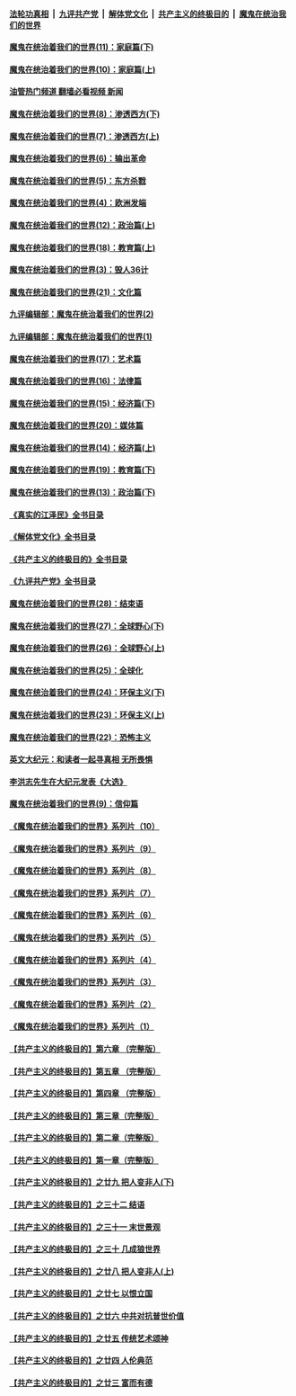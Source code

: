 ####  [法轮功真相](../../../../basic/blob/master/README.md?t=12182202) &nbsp;|&nbsp; [九评共产党](../../../../9ping.md/blob/master/README.md?t=12182202) &nbsp;|&nbsp; [解体党文化](../../../../jtdwh.md/blob/master/README.md?t=12182202)  &nbsp;|&nbsp; [共产主义的终极目的](../../../../gczydzjmd.md/blob/master/README.md?t=12182202) &nbsp;|&nbsp; [魔鬼在统治我们的世界](../../../../mgztzwmdsj.md/blob/master/README.md?t=12182202) 

#### [魔鬼在统治着我们的世界(11)：家庭篇(下)](../pages/nsc422/n10440961.md?t=12182202) 

#### [魔鬼在统治着我们的世界(10)：家庭篇(上)](../pages/nsc422/n10435448.md?t=12182202) 

#### [油管热门频道 翻墙必看视频 新闻](http://129.146.143.75:81/youtube.html?12182202)

#### [魔鬼在统治着我们的世界(8)：渗透西方(下)](../pages/nsc422/n10429603.md?t=12182202) 

#### [魔鬼在统治着我们的世界(7)：渗透西方(上)](../pages/nsc422/n10426013.md?t=12182202) 

#### [魔鬼在统治着我们的世界(6)：输出革命](../pages/nsc422/n10421536.md?t=12182202) 

#### [魔鬼在统治着我们的世界(5)：东方杀戮](../pages/nsc422/n10417707.md?t=12182202) 

#### [魔鬼在统治着我们的世界(4)：欧洲发端](../pages/nsc422/n10414890.md?t=12182202) 

#### [魔鬼在统治着我们的世界(12)：政治篇(上)](../pages/nsc422/n10444576.md?t=12182202) 

#### [魔鬼在统治着我们的世界(18)：教育篇(上)](../pages/nsc422/n10526970.md?t=12182202) 

#### [魔鬼在统治着我们的世界(3)：毁人36计](../pages/nsc422/n10411583.md?t=12182202) 

#### [魔鬼在统治着我们的世界(21)：文化篇](../pages/nsc422/n10597706.md?t=12182202) 

#### [九评编辑部：魔鬼在统治着我们的世界(2)](../pages/nsc422/n10410036.md?t=12182202) 

#### [九评编辑部：魔鬼在统治着我们的世界(1)](../pages/nsc422/n10406825.md?t=12182202) 

#### [魔鬼在统治着我们的世界(17)：艺术篇](../pages/nsc422/n10499093.md?t=12182202) 

#### [魔鬼在统治着我们的世界(16)：法律篇](../pages/nsc422/n10485969.md?t=12182202) 

#### [魔鬼在统治着我们的世界(15)：经济篇(下)](../pages/nsc422/n10469975.md?t=12182202) 

#### [魔鬼在统治着我们的世界(20)：媒体篇](../pages/nsc422/n10586579.md?t=12182202) 

#### [魔鬼在统治着我们的世界(14)：经济篇(上)](../pages/nsc422/n10457370.md?t=12182202) 

#### [魔鬼在统治着我们的世界(19)：教育篇(下)](../pages/nsc422/n10564808.md?t=12182202) 

#### [魔鬼在统治着我们的世界(13)：政治篇(下)](../pages/nsc422/n10448270.md?t=12182202) 

#### [《真实的江泽民》全书目录](../pages/nsc422/n13721399.md?t=12182202) 

#### [《解体党文化》全书目录](../pages/nsc422/n13721157.md?t=12182202) 

#### [《共产主义的终极目的》全书目录](../pages/nsc422/n13721048.md?t=12182202) 

#### [《九评共产党》全书目录](../pages/nsc422/n13708085.md?t=12182202) 

#### [魔鬼在统治着我们的世界(28)：结束语](../pages/nsc422/n10936246.md?t=12182202) 

#### [魔鬼在统治着我们的世界(27)：全球野心(下)](../pages/nsc422/n10928319.md?t=12182202) 

#### [魔鬼在统治着我们的世界(26)：全球野心(上)](../pages/nsc422/n10900318.md?t=12182202) 

#### [魔鬼在统治着我们的世界(25)：全球化](../pages/nsc422/n10788205.md?t=12182202) 

#### [魔鬼在统治着我们的世界(24)：环保主义(下)](../pages/nsc422/n10695307.md?t=12182202) 

#### [魔鬼在统治着我们的世界(23)：环保主义(上)](../pages/nsc422/n10688613.md?t=12182202) 

#### [魔鬼在统治着我们的世界(22)：恐怖主义](../pages/nsc422/n10614727.md?t=12182202) 

#### [英文大纪元：和读者一起寻真相 无所畏惧](../pages/nsc422/n12542027.md?t=12182202) 

#### [李洪志先生在大纪元发表《大选》](../pages/nsc422/n12534746.md?t=12182202) 

#### [魔鬼在统治着我们的世界(9)：信仰篇](../pages/nsc422/n10432159.md?t=12182202) 

#### [《魔鬼在统治着我们的世界》系列片（10）](../pages/nsc422/n12292670.md?t=12182202) 

#### [《魔鬼在统治着我们的世界》系列片（9）](../pages/nsc422/n12290859.md?t=12182202) 

#### [《魔鬼在统治着我们的世界》系列片（8）](../pages/nsc422/n12287445.md?t=12182202) 

#### [《魔鬼在统治着我们的世界》系列片（7）](../pages/nsc422/n12283425.md?t=12182202) 

#### [《魔鬼在统治着我们的世界》系列片（6）](../pages/nsc422/n12282314.md?t=12182202) 

#### [《魔鬼在统治着我们的世界》系列片（5）](../pages/nsc422/n12281419.md?t=12182202) 

#### [《魔鬼在统治着我们的世界》系列片（4）](../pages/nsc422/n12274024.md?t=12182202) 

#### [《魔鬼在统治着我们的世界》系列片（3）](../pages/nsc422/n12271322.md?t=12182202) 

#### [《魔鬼在统治着我们的世界》系列片（2）](../pages/nsc422/n12269049.md?t=12182202) 

#### [《魔鬼在统治着我们的世界》系列片（1）](../pages/nsc422/n12267575.md?t=12182202) 

#### [【共产主义的终极目的】第六章 （完整版）](../pages/nsc422/n11428913.md?t=12182202) 

#### [【共产主义的终极目的】第五章 （完整版）](../pages/nsc422/n11428912.md?t=12182202) 

#### [【共产主义的终极目的】第四章 （完整版）](../pages/nsc422/n11428907.md?t=12182202) 

#### [【共产主义的终极目的】第三章（完整版）](../pages/nsc422/n11428848.md?t=12182202) 

#### [【共产主义的终极目的】第二章（完整版）](../pages/nsc422/n11428831.md?t=12182202) 

#### [【共产主义的终极目的】第一章（完整版）](../pages/nsc422/n11417651.md?t=12182202) 

#### [【共产主义的终极目的】之廿九 把人变非人(下)](../pages/nsc422/n11344140.md?t=12182202) 

#### [【共产主义的终极目的】之三十二 结语](../pages/nsc422/n11360535.md?t=12182202) 

#### [【共产主义的终极目的】之三十一 末世景观](../pages/nsc422/n11351129.md?t=12182202) 

#### [【共产主义的终极目的】之三十 几成狼世界](../pages/nsc422/n11348280.md?t=12182202) 

#### [【共产主义的终极目的】之廿八 把人变非人(上)](../pages/nsc422/n11340492.md?t=12182202) 

#### [【共产主义的终极目的】之廿七 以恨立国](../pages/nsc422/n11336944.md?t=12182202) 

#### [【共产主义的终极目的】之廿六 中共对抗普世价值](../pages/nsc422/n11324785.md?t=12182202) 

#### [【共产主义的终极目的】之廿五 传统艺术颂神](../pages/nsc422/n11296396.md?t=12182202) 

#### [【共产主义的终极目的】之廿四 人伦典范](../pages/nsc422/n11296397.md?t=12182202) 

#### [【共产主义的终极目的】之廿三 富而有德](../pages/nsc422/n11283598.md?t=12182202) 

<img src='http://gfw-breaker.win/goodnews/indexes/nsc422.md' width='0px' height='0px'/>
